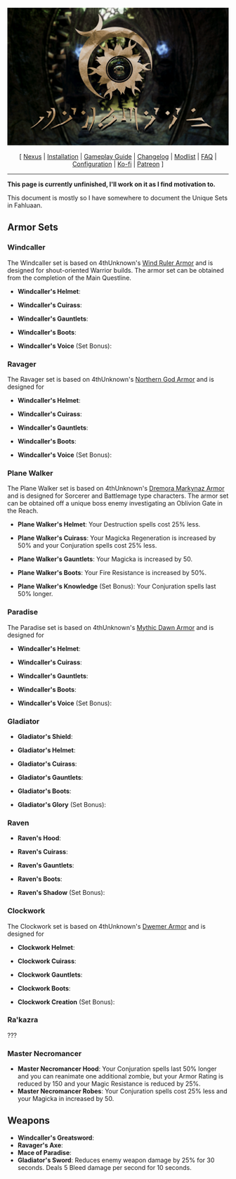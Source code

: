 ![](https://raw.githubusercontent.com/Oghma-Infinium/Fahluaan/main/images/Banner.webp)

<p align="center">
  [ <a href="https://www.nexusmods.com/skyrimspecialedition/mods/87820">Nexus</a> |
  <a href="https://github.com/Oghma-Infinium/Fahluaan/blob/main/README.md">Installation</a> |
  <a href="https://github.com/Oghma-Infinium/Fahluaan/blob/main/GAMEPLAY.md">Gameplay Guide</a> |
  <a href="https://github.com/Oghma-Infinium/Fahluaan/blob/main/CHANGELOG.md">Changelog</a> |
  <a href="https://loadorderlibrary.com/lists/fahluaan">Modlist</a> |
  <a href="https://github.com/Oghma-Infinium/Fahluaan/blob/main/Documentation/FAQ.md">FAQ</a> |
  <a href="https://github.com/Oghma-Infinium/Fahluaan/blob/main/Documentation/CONFIG.md">Configuration</a> |
  <a href="https://ko-fi.com/aljoxo">Ko-fi</a> | 
  <a href="https://www.patreon.com/aljoxo">Patreon</a> ]
</p>

---

**This page is currently unfinished, I'll work on it as I find motivation to.**

This document is mostly so I have somewhere to document the Unique Sets in Fahluaan.

## Armor Sets

### Windcaller

The Windcaller set is based on 4thUnknown's [Wind Ruler Armor](https://www.nexusmods.com/skyrimspecialedition/mods/60842) and is designed for shout-oriented Warrior builds. The armor set can be obtained from the completion of the Main Questline.

 - **Windcaller's Helmet**:
 - **Windcaller's Cuirass**:
 - **Windcaller's Gauntlets**:
 - **Windcaller's Boots**:

 - **Windcaller's Voice** (Set Bonus):

### Ravager

The Ravager set is based on 4thUnknown's [Northern God Armor](https://www.nexusmods.com/skyrimspecialedition/mods/63772) and is designed for

 - **Windcaller's Helmet**:
 - **Windcaller's Cuirass**:
 - **Windcaller's Gauntlets**:
 - **Windcaller's Boots**:

 - **Windcaller's Voice** (Set Bonus):

### Plane Walker

The Plane Walker set is based on 4thUnknown's [Dremora Markynaz Armor](https://www.nexusmods.com/skyrimspecialedition/mods/79753) and is designed for Sorcerer and Battlemage type characters. The armor set can be obtained off a unique boss enemy investigating an Oblivion Gate in the Reach. 

 - **Plane Walker's Helmet**: Your Destruction spells cost 25% less.
 - **Plane Walker's Cuirass**: Your Magicka Regeneration is increased by 50% and your Conjuration spells cost 25% less.
 - **Plane Walker's Gauntlets**: Your Magicka is increased by 50.
 - **Plane Walker's Boots**: Your Fire Resistance is increased by 50%.

 - **Plane Walker's Knowledge** (Set Bonus): Your Conjuration spells last 50% longer.

### Paradise

The Paradise set is based on 4thUnknown's [Mythic Dawn Armor](https://www.nexusmods.com/skyrimspecialedition/mods/84280) and is designed for

 - **Windcaller's Helmet**:
 - **Windcaller's Cuirass**:
 - **Windcaller's Gauntlets**:
 - **Windcaller's Boots**:

 - **Windcaller's Voice** (Set Bonus):

### Gladiator

 - **Gladiator's Shield**:

 - **Gladiator's Helmet**:
 - **Gladiator's Cuirass**:
 - **Gladiator's Gauntlets**:
 - **Gladiator's Boots**:

 - **Gladiator's Glory** (Set Bonus):

### Raven

 - **Raven's Hood**:
 - **Raven's Cuirass**:
 - **Raven's Gauntlets**:
 - **Raven's Boots**:

 - **Raven's Shadow** (Set Bonus):

### Clockwork

The Clockwork set is based on 4thUnknown's [Dwemer Armor](https://www.nexusmods.com/skyrimspecialedition/mods/81043) and is designed for

 - **Clockwork Helmet**:
 - **Clockwork Cuirass**:
 - **Clockwork Gauntlets**:
 - **Clockwork Boots**:

 - **Clockwork Creation** (Set Bonus):

### Ra'kazra

???

### Master Necromancer

 - **Master Necromancer Hood**: Your Conjuration spells last 50% longer and you can reanimate one additional zombie, but your Armor Rating is reduced by 150 and your Magic Resistance is reduced by 25%.
 - **Master Necromancer Robes**: Your Conjuration spells cost 25% less and your Magicka in increased by 50.

## Weapons

 - **Windcaller's Greatsword**:
 - **Ravager's Axe**:
 - **Mace of Paradise**:
 - **Gladiator's Sword**: Reduces enemy weapon damage by 25% for 30 seconds. Deals 5 Bleed damage per second for 10 seconds.